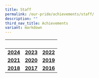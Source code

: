 ```yaml
---
title: Staff
permalink: /our-pride/achievements/staff/
description: ""
third_nav_title: Achievements
variant: markdown
---
```

|&nbsp;|&nbsp;|&nbsp;|
| :--------: | :--------: | :--------: |
|**[2024](/our-pride/achievements/staff/2024/)**|**[2023](/our-pride/achievements/staff/2023/)**|**[2022](/our-pride/achievements/staff/2022/)**|
|**[2021](/our-pride/achievements/staff/2021/)**|**[2020](/our-pride/achievements/staff/2020/)**|**[2019](/our-pride/achievements/staff/2019/)**|
|**[2018](/our-pride/achievements/staff/2018/)**| **[2017](/our-pride/achievements/staff/2017/)**|**[2016](/our-pride/achievements/staff/2016/)**|